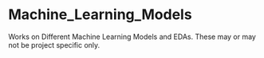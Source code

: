 # Machine_Learning_Models
Works on Different Machine Learning Models and EDAs. These may or may not be project specific only.
